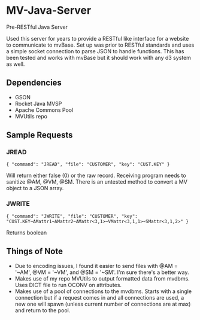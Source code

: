 # MV-Java-Server
Pre-RESTful Java Server

Used this server for years to provide a RESTful like interface for a website to communicate to mvBase. Set up was prior to RESTful standards and uses a simple socket connection to parse JSON to handle functions. This has been tested and works with mvBase but it should work with any d3 system as well. 

## Dependencies
* GSON
* Rocket Java MVSP
* Apache Commons Pool
* MVUtils repo

## Sample Requests
### JREAD
`{
	"command": "JREAD",
	"file": "CUSTOMER",
	"key": "CUST.KEY"
}`

Will return either false (0) or the raw record. Receiving program needs to sanitize @AM, @VM, @SM. There is an untested method to convert a MV object to a JSON array.

### JWRITE
`{
	"command": "JWRITE",
	"file": "CUSTOMER",
	"key": "CUST.KEY~AMattr1~AMattr2~AMattr<3,1>~VMattr<3,1,1>~SMattr<3,1,2>"
}`

Returns boolean

## Things of Note
* Due to encoding issues, I found it easier to send files with @AM = '~AM', @VM = '~VM', and @SM = '~SM'. I'm sure there's a better way.
* Makes use of my repo MVUtils to output formatted data from mvdbms. Uses DICT file to run OCONV on attributes.
* Makes use of a pool of connections to the mvdbms. Starts with a single connection but if a request comes in and all connections are used, a new one will spawn (unless current number of connections are at max) and return to the pool.
